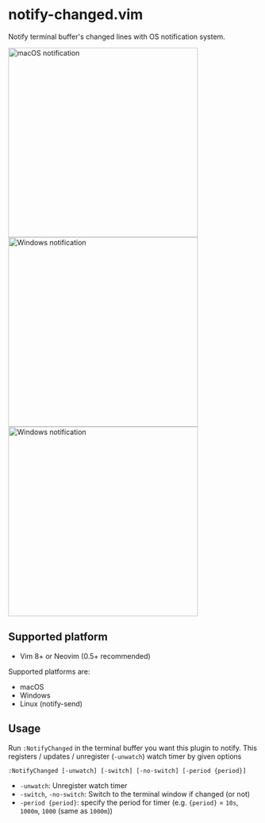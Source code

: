 # notify-changed.vim

Notify terminal buffer's changed lines with OS notification system.

<img alt='macOS notification' src='https://user-images.githubusercontent.com/48169/78953099-aa98f480-7b12-11ea-8ada-95260247cf77.png' width='382'>
<img alt='Windows notification' src='https://user-images.githubusercontent.com/48169/78960964-aaa4ee80-7b2a-11ea-87c8-dc6cc38d9914.png' width='382'>
<img alt='Windows notification' src='https://user-images.githubusercontent.com/36663503/78963087-505b5c00-7b31-11ea-9af5-bece48b912f4.png' width='382'>

## Supported platform

* Vim 8+ or Neovim (0.5+ recommended) 

Supported platforms are:

* macOS
* Windows
* Linux (notify-send)

## Usage

Run `:NotifyChanged` in the terminal buffer you want this plugin to notify.
This registers / updates / unregister (`-unwatch`) watch timer by given options

```
:NotifyChanged [-unwatch] [-switch] [-no-switch] [-period {period}]
```

* `-unwatch`: Unregister watch timer
* `-switch`, `-no-switch`: Switch to the terminal window if changed (or not)
* `-period {period}`: specify the period for timer (e.g. `{period}` = `10s`, `1000m`, `1000` (same as `1000m`))
